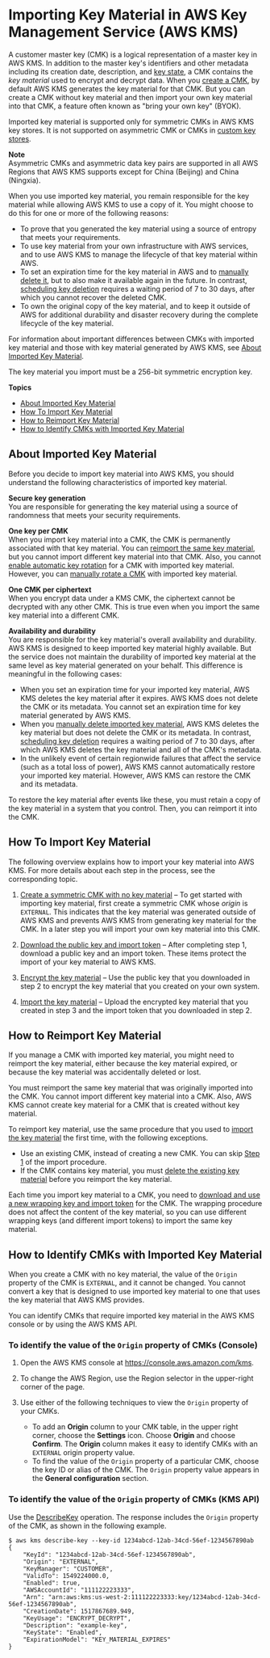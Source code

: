 # Importing Key Material in AWS Key Management Service \(AWS KMS\)<a name="importing-keys"></a>

A customer master key \(CMK\) is a logical representation of a master key in AWS KMS\. In addition to the master key's identifiers and other metadata including its creation date, description, and [key state](key-state.md), a CMK contains the *key material* used to encrypt and decrypt data\. When you [create a CMK](create-keys.md), by default AWS KMS generates the key material for that CMK\. But you can create a CMK without key material and then import your own key material into that CMK, a feature often known as "bring your own key" \(BYOK\)\.

Imported key material is supported only for symmetric CMKs in AWS KMS key stores\. It is not supported on asymmetric CMK or CMKs in [custom key stores](custom-key-store-overview.md)\.

**Note**  
Asymmetric CMKs and asymmetric data key pairs are supported in all AWS Regions that AWS KMS supports except for China \(Beijing\) and China \(Ningxia\)\.

When you use imported key material, you remain responsible for the key material while allowing AWS KMS to use a copy of it\. You might choose to do this for one or more of the following reasons:
+ To prove that you generated the key material using a source of entropy that meets your requirements\.
+ To use key material from your own infrastructure with AWS services, and to use AWS KMS to manage the lifecycle of that key material within AWS\.
+ To set an expiration time for the key material in AWS and to [manually delete it](importing-keys-delete-key-material.md), but to also make it available again in the future\. In contrast, [scheduling key deletion](deleting-keys.md#deleting-keys-how-it-works) requires a waiting period of 7 to 30 days, after which you cannot recover the deleted CMK\.
+ To own the original copy of the key material, and to keep it outside of AWS for additional durability and disaster recovery during the complete lifecycle of the key material\.

For information about important differences between CMKs with imported key material and those with key material generated by AWS KMS, see [About Imported Key Material](#importing-keys-considerations)\.

The key material you import must be a 256\-bit symmetric encryption key\.

**Topics**
+ [About Imported Key Material](#importing-keys-considerations)
+ [How To Import Key Material](#importing-keys-overview)
+ [How to Reimport Key Material](#reimport-key-material)
+ [How to Identify CMKs with Imported Key Material](#identify-imported-keys)

## About Imported Key Material<a name="importing-keys-considerations"></a>

Before you decide to import key material into AWS KMS, you should understand the following characteristics of imported key material\.

**Secure key generation**  
You are responsible for generating the key material using a source of randomness that meets your security requirements\.

**One key per CMK**  
When you import key material into a CMK, the CMK is permanently associated with that key material\. You can [reimport the same key material](#reimport-key-material), but you cannot import different key material into that CMK\. Also, you cannot [enable automatic key rotation](rotate-keys.md) for a CMK with imported key material\. However, you can [manually rotate a CMK](rotate-keys.md#rotate-keys-manually) with imported key material\. 

**One CMK per ciphertext**  
When you encrypt data under a KMS CMK, the ciphertext cannot be decrypted with any other CMK\. This is true even when you import the same key material into a different CMK\.

**Availability and durability**  
You are responsible for the key material's overall availability and durability\. AWS KMS is designed to keep imported key material highly available\. But the service does not maintain the durability of imported key material at the same level as key material generated on your behalf\. This difference is meaningful in the following cases:
+ When you set an expiration time for your imported key material, AWS KMS deletes the key material after it expires\. AWS KMS does not delete the CMK or its metadata\. You cannot set an expiration time for key material generated by AWS KMS\.
+ When you [manually delete imported key material](importing-keys-delete-key-material.md), AWS KMS deletes the key material but does not delete the CMK or its metadata\. In contrast, [scheduling key deletion](deleting-keys.md#deleting-keys-how-it-works) requires a waiting period of 7 to 30 days, after which AWS KMS deletes the key material and all of the CMK's metadata\.
+ In the unlikely event of certain regionwide failures that affect the service \(such as a total loss of power\), AWS KMS cannot automatically restore your imported key material\. However, AWS KMS can restore the CMK and its metadata\.

To restore the key material after events like these, you must retain a copy of the key material in a system that you control\. Then, you can reimport it into the CMK\.

## How To Import Key Material<a name="importing-keys-overview"></a>

The following overview explains how to import your key material into AWS KMS\. For more details about each step in the process, see the corresponding topic\.

1. [Create a symmetric CMK with no key material](importing-keys-create-cmk.md) – To get started with importing key material, first create a symmetric CMK whose *origin* is `EXTERNAL`\. This indicates that the key material was generated outside of AWS KMS and prevents AWS KMS from generating key material for the CMK\. In a later step you will import your own key material into this CMK\.

1. [Download the public key and import token](importing-keys-get-public-key-and-token.md) – After completing step 1, download a public key and an import token\. These items protect the import of your key material to AWS KMS\.

1. [Encrypt the key material](importing-keys-encrypt-key-material.md) – Use the public key that you downloaded in step 2 to encrypt the key material that you created on your own system\.

1. [Import the key material](importing-keys-import-key-material.md) – Upload the encrypted key material that you created in step 3 and the import token that you downloaded in step 2\.

## How to Reimport Key Material<a name="reimport-key-material"></a>

If you manage a CMK with imported key material, you might need to reimport the key material, either because the key material expired, or because the key material was accidentally deleted or lost\. 

You must reimport the same key material that was originally imported into the CMK\. You cannot import different key material into a CMK\. Also, AWS KMS cannot create key material for a CMK that is created without key material\.

To reimport key material, use the same procedure that you used to [import the key material](#importing-keys-overview) the first time, with the following exceptions\.
+ Use an existing CMK, instead of creating a new CMK\. You can skip [Step 1](importing-keys-create-cmk.md) of the import procedure\.
+ If the CMK contains key material, you must [delete the existing key material](importing-keys-delete-key-material.md) before you reimport the key material\. 

Each time you import key material to a CMK, you need to [download and use a new wrapping key and import token](importing-keys-get-public-key-and-token.md) for the CMK\. The wrapping procedure does not affect the content of the key material, so you can use different wrapping keys \(and different import tokens\) to import the same key material\.

## How to Identify CMKs with Imported Key Material<a name="identify-imported-keys"></a>

When you create a CMK with no key material, the value of the `Origin` property of the CMK is `EXTERNAL`, and it cannot be changed\. You cannot convert a key that is designed to use imported key material to one that uses the key material that AWS KMS provides\.

You can identify CMKs that require imported key material in the AWS KMS console or by using the AWS KMS API\.

### To identify the value of the `Origin` property of CMKs \(Console\)<a name="identify-imported-keys-console"></a>

1. Open the AWS KMS console at [https://console\.aws\.amazon\.com/kms](https://console.aws.amazon.com/kms)\.

1. To change the AWS Region, use the Region selector in the upper\-right corner of the page\.

1. Use either of the following techniques to view the `Origin` property of your CMKs\.
   + To add an **Origin** column to your CMK table, in the upper right corner, choose the **Settings** icon\. Choose **Origin** and choose **Confirm**\. The **Origin** column makes it easy to identify CMKs with an `EXTERNAL` origin property value\.
   + To find the value of the `Origin` property of a particular CMK, choose the key ID or alias of the CMK\. The `Origin` property value appears in the **General configuration** section\.

### To identify the value of the `Origin` property of CMKs \(KMS API\)<a name="identify-imported-keys-api"></a>

Use the [DescribeKey](https://docs.aws.amazon.com/kms/latest/APIReference/API_DescribeKey.html) operation\. The response includes the `Origin` property of the CMK, as shown in the following example\.

```
$ aws kms describe-key --key-id 1234abcd-12ab-34cd-56ef-1234567890ab
{
    "KeyId": "1234abcd-12ab-34cd-56ef-1234567890ab",
    "Origin": "EXTERNAL",
    "KeyManager": "CUSTOMER",
    "ValidTo": 1549224000.0,
    "Enabled": true,
    "AWSAccountId": "111122223333",
    "Arn": "arn:aws:kms:us-west-2:111122223333:key/1234abcd-12ab-34cd-56ef-1234567890ab",
    "CreationDate": 1517867689.949,
    "KeyUsage": "ENCRYPT_DECRYPT",
    "Description": "example-key",
    "KeyState": "Enabled",
    "ExpirationModel": "KEY_MATERIAL_EXPIRES"
}
```